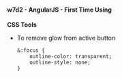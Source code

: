 #### w7d2 - AngularJS - First Time Using

**CSS Tools**

* To remove glow from active button 
    ```
    &:focus {
        outline-color: transparent;
        outline-style: none;
    }